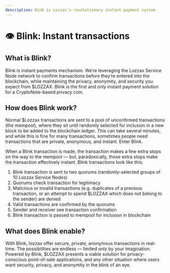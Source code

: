 ```yaml
---
description: Bink is Lozzax's revolutionary instant payment system
---
```


# 👁 Blink: Instant transactions

## What is Blink?

Blink is instant payments mechanism. We’re leveraging the Lozzax Service Node network to confirm transactions before they’re entered into the blockchain, while maintaining the privacy, anonymity, and security you expect from $LOZZAX. Blink is the first and only instant payment solution for a CryptoNote-based privacy coin.

## How does Blink work?

Normal $Lozzax transactions are sent to a pool of unconfirmed transactions \(the mempool\), where they sit until randomly selected for inclusion in a new block to be added to the blockchain ledger. This can take several minutes, and while this is fine for many transactions, sometimes people need transactions that are private, anonymous, and instant. Enter Blink.

When a Blink transaction is made, the transaction makes a few extra stops on the way to the mempool — but, paradoxically, those extra stops make the transaction effectively instant. Blink transactions look like this:

1. Blink transaction is sent to two quorums \(randomly-selected groups of 10 Lozzax Service Nodes\)
2. Quorums check transaction for legitimacy
3. Malicious or invalid transactions \(e.g. duplicates of a previous transaction, or an attempt to spend $LOZZAX which does not belong to the sender\) are denied
4. Valid transactions are confirmed by the quorums
5. Sender and receiver see transaction confirmation
6. Blink transaction is passed to mempool for inclusion in blockchain

## What does Blink enable?

With Blink, lozzax offer secure, private, anonymous transactions in real-time. The possibilities are endless — limited only by your imagination. Powered by Blink, $LOZZAX presents a viable solution for privacy-conscious point-of-sale applications, and any other situation where users want security, privacy, and anonymity in the blink of an eye.

